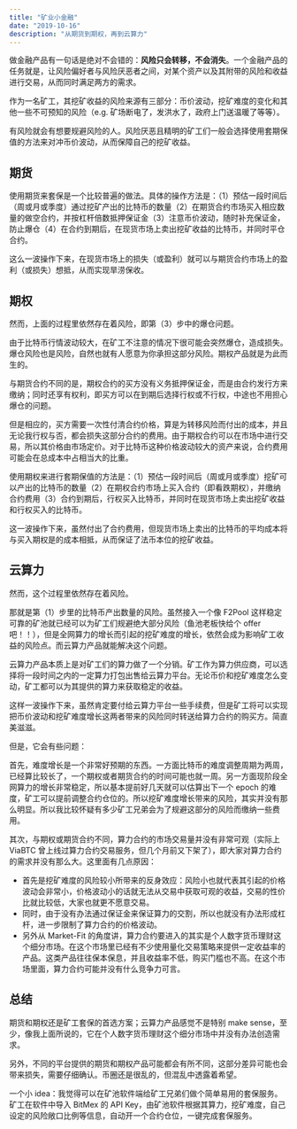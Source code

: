 ```yaml
---
title: "矿业小金融"
date: "2019-10-16"
description: "从期货到期权，再到云算力"
---
```


做金融产品有一句话是绝对不会错的：**风险只会转移，不会消失**。一个金融产品的任务就是，让风险偏好者与风险厌恶者之间，对某个资产以及其附带的风险和收益进行交易，从而同时满足两方的需求。

作为一名矿工，其挖矿收益的风险来源有三部分：币价波动，挖矿难度的变化和其他一些不可预知的风险（e.g. 矿场断电了，发洪水了，政府上门送温暖了等等）。

有风险就会有想要规避风险的人。风险厌恶且精明的矿工们一般会选择使用套期保值的方法来对冲币价波动，从而保障自己的挖矿收益。

## 期货

使用期货来套保是一个比较普遍的做法。具体的操作方法是：（1）预估一段时间后（周或月或季度）通过挖矿产出的比特币的数量（2）在期货合约市场买入相应数量的做空合约，并按杠杆倍数抵押保证金（3）注意币价波动，随时补充保证金，防止爆仓（4）在合约到期后，在现货市场上卖出挖矿收益的比特币，并同时平仓合约。

这么一波操作下来，在现货市场上的损失（或盈利）就可以与期货合约市场上的盈利（或损失）想抵，从而实现旱涝保收。

## 期权

然而，上面的过程里依然存在着风险，即第（3）步中的爆仓问题。

由于比特币行情波动较大，在矿工不注意的情况下很可能会突然爆仓，造成损失。爆仓风险也是风险，自然也就有人愿意为你承担这部分风险。期权产品就是为此而生的。

与期货合约不同的是，期权合约的买方没有义务抵押保证金，而是由合约发行方来缴纳；同时还享有权利，即买方可以在到期后选择行权或不行权，中途也不用担心爆仓的问题。

但是相应的，买方需要一次性付清合约价格，算是为转移风险而付出的成本，并且无论我行权与否，都会损失这部分合约的费用。由于期权合约可以在市场中进行交易，所以其价格由市场定价。对于比特币这种价格波动较大的资产来说，合约费用可能会在总成本中占相当大的比重。

使用期权来进行套期保值的方法是：（1）预估一段时间后（周或月或季度）挖矿可以产出的比特币的数量（2）在期权合约市场上买入合约（即看跌期权），并缴纳合约费用（3）合约到期后，行权买入比特币，并同时在现货市场上卖出挖矿收益和行权买入的比特币。

这一波操作下来，虽然付出了合约费用，但现货市场上卖出的比特币的平均成本将与买入期权是的成本相抵，从而保证了法币本位的挖矿收益。

## 云算力

然而，这个过程里依然存在着风险。

那就是第（1）步里的比特币产出数量的风险。虽然接入一个像 F2Pool 这样稳定可靠的矿池就已经可以为矿工们规避绝大部分风险（鱼池老板快给个 offer 吧！！），但是全网算力的增长而引起的挖矿难度的增长，依然会成为影响矿工收益的风险点。而云算力产品就能解决这个问题。

云算力产品本质上是对矿工们的算力做了一个分销。矿工作为算力供应商，可以选择将一段时间之内的一定算力打包出售给云算力平台。无论币价和挖矿难度怎么变动，矿工都可以为其提供的算力来获取稳定的收益。

这样一波操作下来，虽然肯定要付给云算力平台一些手续费，但是矿工将可以实现把币价波动和挖矿难度增长这两者带来的风险同时转送给算力合约的购买方。简直美滋滋。

但是，它会有些问题：

首先，难度增长是一个非常好预期的东西。一方面比特币的难度调整周期为两周，已经算比较长了，一个期权或者期货合约的时间可能也就一周。另一方面现阶段全网算力的增长非常稳定，所以基本提前好几天就可以估算出下一个 epoch 的难度，矿工可以提前调整合约仓位的。所以挖矿难度增长带来的风险，其实并没有那么明显。所以我比较怀疑有多少矿工兄弟会为了规避这部分的风险而缴纳一些费用。

其次，与期权或期货合约不同，算力合约的市场交易量并没有非常可观（实际上 ViaBTC 曾上线过算力合约交易服务，但几个月前又下架了），即大家对算力合约的需求并没有那么大。这里面有几点原因：

* 首先是挖矿难度的风险较小所带来的反身效应：风险小也就代表其引起的价格波动会非常小，价格波动小的话就无法从交易中获取可观的收益，交易的性价比就比较低，大家也就更不愿意交易。
* 同时，由于没有办法通过保证金来保证算力的交割，所以也就没有办法形成杠杆，进一步限制了算力合约的价格波动。
* 另外从 Market-Fit 的角度讲，算力合约要进入的其实是个人数字货币理财这个细分市场。在这个市场里已经有不少使用量化交易策略来提供一定收益率的产品。这类产品往往保本保息，并且收益率不低，购买门槛也不高。在这个市场里面，算力合约可能并没有什么竞争力可言。

## 总结

期货和期权还是矿工套保的首选方案；云算力产品感觉不是特别 make sense，至少，像我上面所说的，它在个人数字货币理财这个细分市场中并没有办法创造需求。

另外，不同的平台提供的期货和期权产品可能都会有所不同，这部分差异可能也会带来损失，需要仔细确认。币圈还是很乱的，但混乱中透露着希望。

一个小 idea：我觉得可以在矿池软件端给矿工兄弟们做个简单易用的套保服务。矿工在软件中导入 BitMex 的 API Key，由矿池软件根据其算力，挖矿难度，自己设定的风险敞口比例等信息，自动开一个合约仓位，一键完成套保服务。
